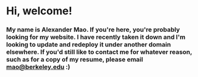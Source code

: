 # Hi, welcome!

### My name is Alexander Mao. If you're here, you're probably looking for my website. I have recently taken it down and I'm looking to update and redeploy it under another domain elsewhere. If you'd still like to contact me for whatever reason, such as for a copy of my resume, please email mao@berkeley.edu :)
